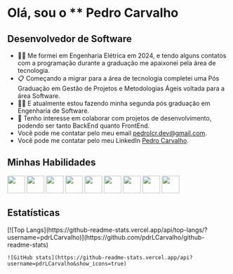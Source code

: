 # Olá, sou o ** Pedro Carvalho

## Desenvolvedor de Software 

<ul>
    <li> 🧑‍🎓 Me formei em Engenharia Elétrica em 2024, e tendo alguns contatos com a programação durante a graduação me apaixonei pela área de tecnologia. </li>
    <li> 📋 Começando a migrar para a área de tecnologia completei uma Pós Graduação em Gestão de Projetos e Metodologias Ágeis voltada para a área Software.</li>
    <li> 🧑‍💻 E atualmente estou fazendo minha segunda pós graduação em Engenharia de Software.</li>
    <li> 🤝 Tenho interesse em colaborar com projetos de desenvolvimento, podendo ser tanto BackEnd quanto FrontEnd.</li>
    <li> Você pode me contatar pelo meu email <a href="mailto:pedrolcr.dev@gmail.com">pedrolcr.dev@gmail.com</a>.</li>
    <li> Você pode me contatar pelo meu LinkedIn <a href="https://www.linkedin.com/in/pedro-lcarvalho/">Pedro Carvalho</a>.</li>
</ul>

## Minhas Habilidades

<div>
    <img src="https://skillicons.dev/icons?i=html" width="40" height="40"/>
    <img src="https://skillicons.dev/icons?i=css" width="40" height="40"/>
    <img src="https://skillicons.dev/icons?i=js" width="40" height="40"/>
    <img src="https://skillicons.dev/icons?i=ts" width="40" height="40"/>
    <img src="https://skillicons.dev/icons?i=angular" width="40" height="40"/>
    <img src="https://skillicons.dev/icons?i=python" width="40" height="40"/>
    <img src="https://skillicons.dev/icons?i=django" width="40" height="40"/>
    <img src="https://skillicons.dev/icons?i=php" width="40" height="40"/>
    <img src="https://skillicons.dev/icons?i=java" width="40" height="40"/>
</div>

## Estatísticas
<div>
    [![Top Langs](https://github-readme-stats.vercel.app/api/top-langs/?username=pdrLCarvalho)](https://github.com/pdrLCarvalho/github-readme-stats)

    ![GitHub stats](https://github-readme-stats.vercel.app/api?username=pdrLCarvalho&show_icons=true)  
</div>
